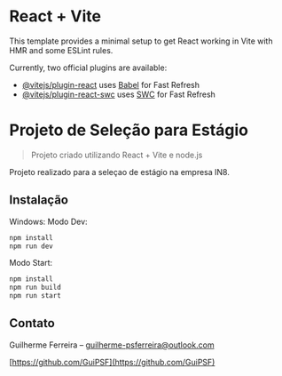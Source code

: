 # React + Vite

This template provides a minimal setup to get React working in Vite with HMR and some ESLint rules.

Currently, two official plugins are available:

- [@vitejs/plugin-react](https://github.com/vitejs/vite-plugin-react/blob/main/packages/plugin-react/README.md) uses [Babel](https://babeljs.io/) for Fast Refresh
- [@vitejs/plugin-react-swc](https://github.com/vitejs/vite-plugin-react-swc) uses [SWC](https://swc.rs/) for Fast Refresh

# Projeto de Seleção para Estágio

> Projeto criado utilizando React + Vite e node.js

Projeto realizado para a seleçao de estágio na empresa IN8.

## Instalação

Windows:
Modo Dev:

```sh
npm install
npm run dev
```

Modo Start:
```sh
npm install
npm run build
npm run start
```

## Contato

Guilherme Ferreira – guilherme-psferreira@outlook.com

[https://github.com/GuiPSF](https://github.com/GuiPSF)